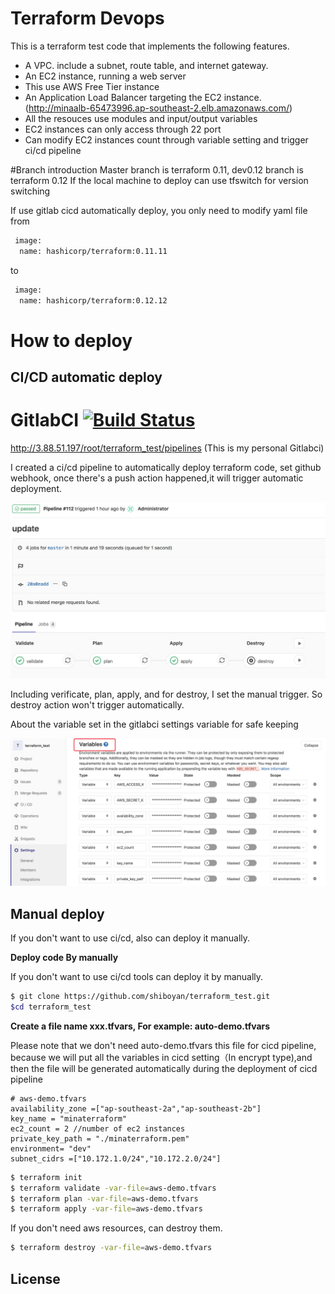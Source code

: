 # Terraform Devops
This is a terraform test code that implements the following features.

- A VPC. include a subnet, route table, and internet gateway.
- An EC2 instance, running a web server
- This use AWS Free Tier instance
- An Application Load Balancer targeting the EC2 instance.(http://minaalb-65473996.ap-southeast-2.elb.amazonaws.com/)
- All the resouces use modules and input/output variables
- EC2 instances can only access through 22 port
- Can modify EC2 instances count through variable setting and trigger ci/cd pipeline




#Branch introduction
Master branch is terraform 0.11, dev0.12 branch is terraform 0.12
If the local machine to deploy can use tfswitch for version switching

If use gitlab cicd automatically deploy, you only need to modify yaml file from 

```bash
 image:
  name: hashicorp/terraform:0.11.11

```
to

```bash
 image:
  name: hashicorp/terraform:0.12.12

```



# How to  deploy

## CI/CD automatic deploy

# GitlabCI [![Build Status](http://img.shields.io/travis/fatih/hclfmt.svg?style=flat-square)](http://3.88.51.197/root/terraform_test/pipelines)

http://3.88.51.197/root/terraform_test/pipelines (This is my personal Gitlabci)

I created a ci/cd pipeline to automatically deploy terraform code, set github webhook, once there's a push action happened,it will trigger automatic deployment.

![GitlabCICD](img/cicd.png)

Including verificate, plan, apply, and for destroy, I set the manual trigger. So destroy action won't trigger automatically.

About the variable  set in the gitlabci settings variable for safe keeping

![GitlabCICD](img/settings.png)



## Manual deploy

If you don't want to use ci/cd, also can deploy it manually.         

**Deploy code By manually**

If you don't want to use ci/cd tools can deploy it by manually.

```bash
$ git clone https://github.com/shiboyan/terraform_test.git
$cd terraform_test
```
**Create a file name xxx.tfvars, For example:
auto-demo.tfvars**

Please note that we don't need auto-demo.tfvars this file for cicd pipeline, because we will put all the variables in cicd setting（In encrypt type),and then the file will be generated automatically during the deployment of cicd pipeline

```
# aws-demo.tfvars
availability_zone =["ap-southeast-2a","ap-southeast-2b"]
key_name = "minaterraform"
ec2_count = 2 //number of ec2 instances
private_key_path = "./minaterraform.pem"
environment= "dev"
subnet_cidrs =["10.172.1.0/24","10.172.2.0/24"]

```

```bash
$ terraform init
$ terraform validate -var-file=aws-demo.tfvars
$ terraform plan -var-file=aws-demo.tfvars 
$ terraform apply -var-file=aws-demo.tfvars
```

If you don't need aws resources, can destroy them.

```bash
$ terraform destroy -var-file=aws-demo.tfvars
```



## License


